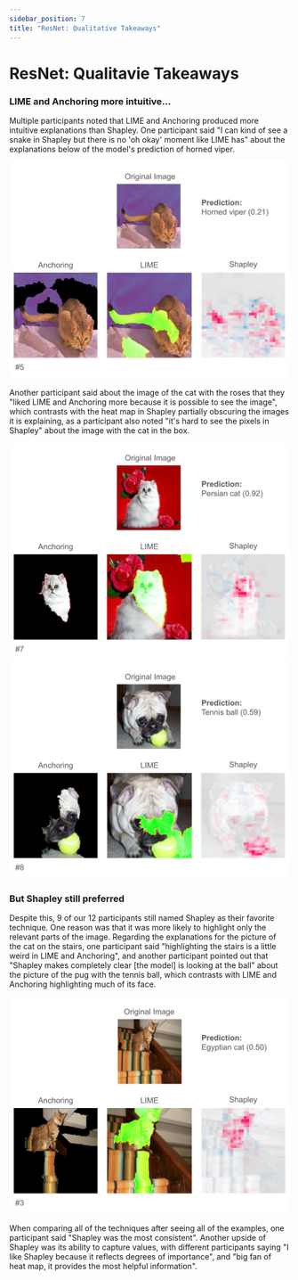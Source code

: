 ```yaml
---
sidebar_position: 7
title: "ResNet: Qualitative Takeaways"
---
```


# ResNet: Qualitavie Takeaways

### LIME and Anchoring more intuitive...


Multiple participants noted that LIME and Anchoring produced more intuitive explanations than Shapley. One participant said "I can kind of see a snake in Shapley but there is no 'oh okay' moment like LIME has" about the explanations below of the model's prediction of horned viper.

![Figure 1](/img/user_study/horned_viper-slide.jpg "An image of a cat, with explanations for why it was predicted as a horned viper")

Another participant said about the image of the cat with the roses that they "liked LIME and Anchoring more because it is possible to see the image", which contrasts with the heat map in Shapley partially obscuring the images it is explaining, as a participant also noted "it's hard to see the pixels in Shapley" about the image with the cat in the box.

![Figure 2](/img/user_study/roses_cat-slide.jpg "An image of a cat, with explanations for why it was predicted as a cat.")
![Figure 3](/img/user_study/pug-slide.jpg "An image of a pug with a tennis ball, with explanations for why it was predicted as a tennis ball.")

### But Shapley still preferred

Despite this, 9 of our 12 participants still named Shapley as their favorite technique. One reason was that it was more likely to highlight only the relevant parts of the image. Regarding the explanations for the picture of the cat on the stairs, one participant said "highlighting the stairs is a little weird in LIME and Anchoring", and another participant pointed out that "Shapley makes completely clear \[the model\] is looking at the ball" about the picture of the pug with the tennis ball, which contrasts with LIME and Anchoring highlighting much of its face.

![Figure 4](/img/user_study/stairs_cat-slide.jpg "An image of a cat on stairs, with explanations for why it was predicted as a cat.")

When comparing all of the techniques after seeing all of the examples, one participant said "Shapley was the most consistent". Another upside of Shapley was its ability to capture values, with different participants saying "I like Shapley because it reflects degrees of importance", and "big fan of heat map, it provides the most helpful information".
